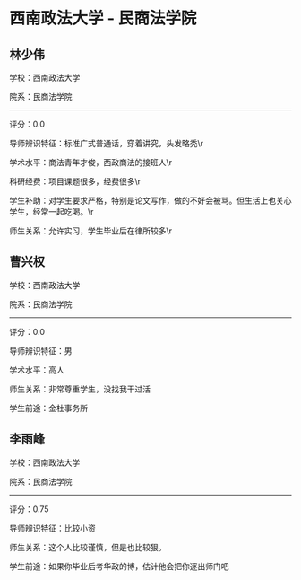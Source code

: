 # 西南政法大学 - 民商法学院

## 林少伟

学校：西南政法大学

院系：民商法学院

* * *

评分：0.0

导师辨识特征：标准广式普通话，穿着讲究，头发略秃\r

学术水平：商法青年才俊，西政商法的接班人\r

科研经费：项目课题很多，经费很多\r

学生补助：对学生要求严格，特别是论文写作，做的不好会被骂。但生活上也关心 学生，经常一起吃喝。\r

师生关系：允许实习，学生毕业后在律所较多\r

## 曹兴权

学校：西南政法大学

院系：民商法学院

* * *

评分：0.0

导师辨识特征：男

学术水平：高人

师生关系：非常尊重学生，没找我干过活

学生前途：金杜事务所

## 李雨峰

学校：西南政法大学

院系：民商法学院

* * *

评分：0.75

导师辨识特征：比较小资

师生关系：这个人比较谨慎，但是也比较狠。

学生前途：如果你毕业后考华政的博，估计他会把你逐出师门吧